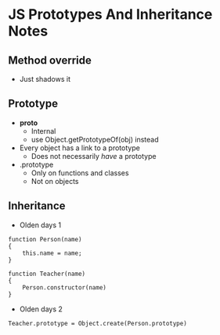 # JS Prototypes And Inheritance Notes

## Method override

- Just shadows it

## Prototype

- __proto__
    - Internal
    - use Object.getPrototypeOf(obj) instead
- Every object has a link to a prototype
    - Does not necessarily _have_ a prototype
- .prototype
    - Only on functions and classes
    - Not on objects

## Inheritance

- Olden days 1
```JS
function Person(name)
{
    this.name = name;
}

function Teacher(name)
{
    Person.constructor(name)
}
```
- Olden days 2
```JS
Teacher.prototype = Object.create(Person.prototype)
```
